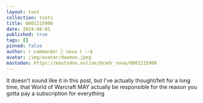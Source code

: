 ```yaml
---
layout: toot
collection: toots
title: 0801215900
date: 2024-08-01
published: true
tags: []
pinned: false
author: ⸸ commander ░ nova ⸸ :~$
avatar: /img/avatar/daemon.jpeg
mastodon: https://mastodon.online/@cmdr_nova/0801215900
---
```


It doesn't sound like it in this post, but I've actually thought/felt for a long time, that World of Warcraft MAY actually be responsible for the reason you gotta pay a subscription for everything
